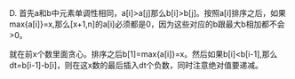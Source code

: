 D. 首先a和b中元素单调性相同，a[i]>a[j]那么b[i]>b[j]。按照a[i]排序之后，如果max{a[i]}=x,那么[x+1,n]的a[i]必须都是0，因为这些对应的b跟最大b相加都不会>0。

就在前x个数里面贪心。排序之后b[1]=max{a[i]}=x。然后如果b[i]<b[i-1],那么dt=b[i-1]-b[i]，则在这x数的最后插入dt个负数，同时注意绝对值要递减。

